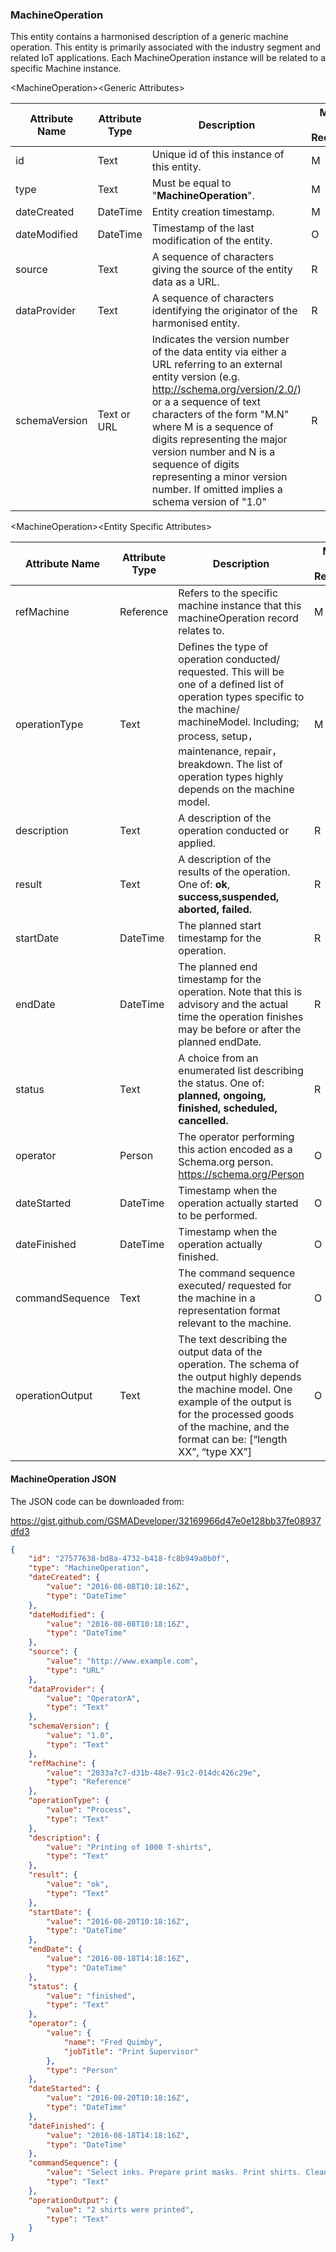 ### MachineOperation

This entity contains a harmonised description of a generic machine operation.
This entity is primarily associated with the industry segment and related IoT
applications. Each MachineOperation instance will be related to a specific
Machine instance.

&lt;MachineOperation&gt;&lt;Generic Attributes&gt;

| Attribute Name | Attribute Type | Description                                                                                                                                                                                                                                                                                                                                                                               | Mandatory/ Optional/ Recommended | May be Null |
|----------------|----------------|-------------------------------------------------------------------------------------------------------------------------------------------------------------------------------------------------------------------------------------------------------------------------------------------------------------------------------------------------------------------------------------------|----------------------------------|-------------|
| id             | Text           | Unique id of this instance of this entity.                                                                                                                                                                                                                                                                                                                                                | M                                | N           |
| type           | Text           | Must be equal to "**MachineOperation**".                                                                                                                                                                                                                                                                                                                                                  | M                                | N           |
| dateCreated    | DateTime       | Entity creation timestamp.                                                                                                                                                                                                                                                                                                                                                                | M                                | N           |
| dateModified   | DateTime       | Timestamp of the last modification of the entity.                                                                                                                                                                                                                                                                                                                                         | O                                | Y           |
| source         | Text           | A sequence of characters giving the source of the entity data as a URL.                                                                                                                                                                                                                                                                                                                   | R                                | Y           |
| dataProvider   | Text           | A sequence of characters identifying the originator of the harmonised entity.                                                                                                                                                                                                                                                                                                             | R                                | Y           |
| schemaVersion  | Text or URL    | Indicates the version number of the data entity via either a URL referring to an external entity version (e.g. http://schema.org/version/2.0/) or a a sequence of text characters of the form "M.N" where M is a sequence of digits representing the major version number and N is a sequence of digits representing a minor version number. If omitted implies a schema version of "1.0" | R                                | Y           |

&lt;MachineOperation&gt;&lt;Entity Specific Attributes&gt;

| Attribute Name  | Attribute Type | Description                                                                                                                                                                                                                                                                  | Mandatory/ Optional/ Recommended | May be Null |
|-----------------|----------------|------------------------------------------------------------------------------------------------------------------------------------------------------------------------------------------------------------------------------------------------------------------------------|----------------------------------|-------------|
| refMachine      | Reference      | Refers to the specific machine instance that this machineOperation record relates to.                                                                                                                                                                                        | M                                | N           |
| operationType   | Text           | Defines the type of operation conducted/ requested. This will be one of a defined list of operation types specific to the machine/ machineModel. Including; process, setup，maintenance, repair，breakdown. The list of operation types highly depends on the machine model. | M                                | N           |
| description     | Text           | A description of the operation conducted or applied.                                                                                                                                                                                                                         | R                                | Y           |
| result          | Text           | A description of the results of the operation. One of: **ok**, **success,suspended, aborted, failed.**                                                                                                                                                                       | R                                | Y           |
| startDate       | DateTime       | The planned start timestamp for the operation.                                                                                                                                                                                                                               | R                                | Y           |
| endDate         | DateTime       | The planned end timestamp for the operation. Note that this is advisory and the actual time the operation finishes may be before or after the planned endDate.                                                                                                               | R                                | Y           |
| status          | Text           | A choice from an enumerated list describing the status. One of: **planned, ongoing, finished, scheduled, cancelled.**                                                                                                                                                        | R                                | Y           |
| operator        | Person         | The operator performing this action encoded as a Schema.org person. <https://schema.org/Person>                                                                                                                                                                              | O                                | Y           |
| dateStarted     | DateTime       | Timestamp when the operation actually started to be performed.                                                                                                                                                                                                               | O                                | Y           |
| dateFinished    | DateTime       | Timestamp when the operation actually finished.                                                                                                                                                                                                                              | O                                | Y           |
| commandSequence | Text           | The command sequence executed/ requested for the machine in a representation format relevant to the machine.                                                                                                                                                                 | O                                | Y           |
| operationOutput | Text           | The text describing the output data of the operation. The schema of the output highly depends the machine model. One example of the output is for the processed goods of the machine, and the format can be: [“length XX”, “type XX”]                                        | O                                | Y           |


#### MachineOperation JSON

The JSON code can be downloaded from:

https://gist.github.com/GSMADeveloper/32169966d47e0e128bb37fe08937dfd3
```json
{
	"id": "27577638-bd8a-4732-b418-fc8b949a0b0f",
	"type": "MachineOperation",
	"dateCreated": {
		"value": "2016-08-08T10:18:16Z",
		"type": "DateTime"
	},
	"dateModified": {
		"value": "2016-08-08T10:18:16Z",
		"type": "DateTime"
	},
	"source": {
		"value": "http://www.example.com",
		"type": "URL"
	},
	"dataProvider": {
		"value": "OperatorA",
		"type": "Text"
	},
	"schemaVersion": {
		"value": "1.0",
		"type": "Text"
	},
	"refMachine": {
		"value": "2033a7c7-d31b-48e7-91c2-014dc426c29e",
		"type": "Reference"
	},
	"operationType": {
		"value": "Process",
		"type": "Text"
	},
	"description": {
		"value": "Printing of 1000 T-shirts",
		"type": "Text"
	},
	"result": {
		"value": "ok",
		"type": "Text"
	},
	"startDate": {
		"value": "2016-08-20T10:18:16Z",
		"type": "DateTime"
	},
	"endDate": {
		"value": "2016-08-18T14:18:16Z",
		"type": "DateTime"
	},
	"status": {
		"value": "finished",
		"type": "Text"
	},
	"operator": {
		"value": {
			"name": "Fred Quimby",
			"jobTitle": "Print Supervisor"
		},
		"type": "Person"
	},
	"dateStarted": {
		"value": "2016-08-20T10:18:16Z",
		"type": "DateTime"
	},
	"dateFinished": {
		"value": "2016-08-18T14:18:16Z",
		"type": "DateTime"
	},
	"commandSequence": {
		"value": "Select inks. Prepare print masks. Print shirts. Clean print heads and rollers ",
		"type": "Text"
	},
	"operationOutput": {
		"value": "2 shirts were printed",
		"type": "Text"
	}
}
```
